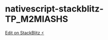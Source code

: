 # nativescript-stackblitz-TP_M2MIASHS

[Edit on StackBlitz ⚡️](https://stackblitz.com/edit/nativescript-stackblitz-templates-cy8ayc)